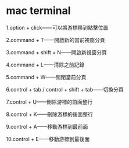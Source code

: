 # mac terminal

1.option + click——可以將游標移到點擊位置

2.command + T——開啟新的當前視窗分頁

3.command + shift + N——開啟新視窗分頁

4.command + L——清除之前記錄

5.command + W——關閉當前分頁

6.control + tab / control + shift + tab——切換分頁

7.control + U——刪除游標的前面整行

8.control + K——刪除游標的後面整行

9.control + A——移動游標到最前面

10.control + E——移動游標到最後面

